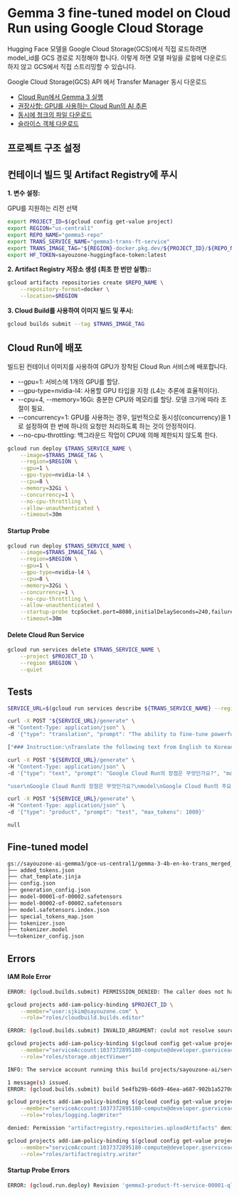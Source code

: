 # Gemma 3 fine-tuned model on Cloud Run using Google Cloud Storage

Hugging Face 모델을 Google Cloud Storage(GCS)에서 직접 로드하려면 model_id를 GCS 경로로 지정해야 합니다. 이렇게 하면 모델 파일을 로컬에 다운로드하지 않고 GCS에서 직접 스트리밍할 수 있습니다.

Google Cloud Storage(GCS) API 에서 Transfer Manager 동시 다운로드

- [Cloud Run에서 Gemma 3 실행](https://cloud.google.com/run/docs/run-gemma-on-cloud-run?hl=ko)
- [권장사항: GPU를 사용하는 Cloud Run의 AI 추론](https://cloud.google.com/run/docs/configuring/services/gpu-best-practices?hl=ko)
- [동시에 청크의 파일 다운로드](https://cloud.google.com/storage/docs/samples/storage-transfer-manager-download-chunks-concurrently?hl=ko)
- [슬라이스 객체 다운로드](https://cloud.google.com/storage/docs/sliced-object-downloads?hl=ko)

## 프로젝트 구조 설정

## 컨테이너 빌드 및 Artifact Registry에 푸시

**1. 변수 설정:**

GPU를 지원하는 리전 선택

```bash
export PROJECT_ID=$(gcloud config get-value project)
export REGION="us-central1"
export REPO_NAME="gemma3-repo"
export TRANS_SERVICE_NAME="gemma3-trans-ft-service"
export TRANS_IMAGE_TAG="${REGION}-docker.pkg.dev/${PROJECT_ID}/${REPO_NAME}/${TRANS_SERVICE_NAME}:latest"
export HF_TOKEN=sayouzone-huggingface-token:latest
```

**2. Artifact Registry 저장소 생성 (최초 한 번만 실행)::**

```bash
gcloud artifacts repositories create $REPO_NAME \
    --repository-format=docker \
    --location=$REGION
```

**3. Cloud Build를 사용하여 이미지 빌드 및 푸시:**

```bash
gcloud builds submit --tag $TRANS_IMAGE_TAG
```

## Cloud Run에 배포

빌드된 컨테이너 이미지를 사용하여 GPU가 장착된 Cloud Run 서비스에 배포합니다.

- --gpu=1: 서비스에 1개의 GPU를 할당.
- --gpu-type=nvidia-l4: 사용할 GPU 타입을 지정 (L4는 추론에 효율적이다).
- --cpu=4, --memory=16Gi: 충분한 CPU와 메모리를 할당. 모델 크기에 따라 조절이 필요.
- --concurrency=1: GPU를 사용하는 경우, 일반적으로 동시성(concurrency)을 1로 설정하여 한 번에 하나의 요청만 처리하도록 하는 것이 안정적이다.
- --no-cpu-throttling: 백그라운드 작업이 CPU에 의해 제한되지 않도록 한다.

```bash
gcloud run deploy $TRANS_SERVICE_NAME \
    --image=$TRANS_IMAGE_TAG \
    --region=$REGION \
    --gpu=1 \
    --gpu-type=nvidia-l4 \
    --cpu=8 \
    --memory=32Gi \
    --concurrency=1 \
    --no-cpu-throttling \
    --allow-unauthenticated \
    --timeout=30m
```

#### Startup Probe

```bash
gcloud run deploy $TRANS_SERVICE_NAME \
    --image=$TRANS_IMAGE_TAG \
    --region=$REGION \
    --gpu=1 \
    --gpu-type=nvidia-l4 \
    --cpu=8 \
    --memory=32Gi \
    --concurrency=1 \
    --no-cpu-throttling \
    --allow-unauthenticated \
    --startup-probe tcpSocket.port=8080,initialDelaySeconds=240,failureThreshold=5,timeoutSeconds=240,periodSeconds=240 \
    --timeout=30m
```

#### Delete Cloud Run Service

```bash
gcloud run services delete $TRANS_SERVICE_NAME \
    --project $PROJECT_ID \
    --region $REGION \
    --quiet
```

## Tests

```bash
SERVICE_URL=$(gcloud run services describe ${TRANS_SERVICE_NAME} --region ${REGION} --format 'value(status.url)')
```

```bash
curl -X POST "${SERVICE_URL}/generate" \
-H "Content-Type: application/json" \
-d '{"type": "translation", "prompt": "The ability to fine-tune powerful language models on consumer hardware is a significant breakthrough for the AI community.", "max_tokens": 1500}'

["### Instruction:\nTranslate the following text from English to Korean.\n\n### Input:\nThe ability to fine-tune powerful language models on consumer hardware is a significant breakthrough for the AI community.\n \n","\n이러한 소비자용 하드웨어에서 강력한 언어 모델을 조정할 수 있게 된 것은 AI 커뮤니티에 획기적인 발전입니다.\n","\n이러한 소비자용 하드웨어에서 강력한 언어 모델을 조정할 수 있게 된 것은 AI 커뮤니티에 획기적인 발전입니다.\n","\n이러한 소비자용 하드웨어에서 강력한 언어 모델을 조정할 수 있게 된 것은 AI 커뮤니티에 획기적인 발전입니다.\n","\n이러한 소비자용 하드웨어에서 강력한 언어 모델을 조정할 수 있게 된 것은 AI 커뮤니티에 획기적인 발전입니다.\n","\n이러한 소비자용 하드웨어에서 강력한 언어 모델을 조정할 수 있게 된 것은 AI 커뮤니티에 획기적인 발전입니다.\n","\n이러한 소비자용 하드웨어에서 강력한 언어 모델을 조정할 수 있게 된 것은 AI 커뮤니티에 획기적인 발전입니다.\n","\n이러한 소비자용 하드웨어에서 강력한 언어 모델을 조정할 수 있게 된 것은 AI 커뮤니티에 획기적인 발전입니다.\n","\n이러한 소비자용 하드웨어에서 강력한 언어 모델을 조정할 수 있게 된 것은 AI 커뮤니티에 획기적인 발전입니다.\n","\n이러한 소비자용 하드웨어에서 강력한 언어 모델을 조정할 수 있게 된 것은 AI 커뮤니티에 획기적인 발전입니다.\n","\n이러한 소비자용 하드웨어에서 강력한 언어 모델을"]
```

```bash
curl -X POST "${SERVICE_URL}/generate" \
-H "Content-Type: application/json" \
-d '{"type": "text", "prompt": "Google Cloud Run의 장점은 무엇인가요?", "max_tokens": 1024}'

"user\nGoogle Cloud Run의 장점은 무엇인가요?\nmodel\nGoogle Cloud Run의 주요 장점은 다음과 같습니다.\n\n*   **코드를 코드로 실행:** Cloud Run은 서버를 직접 관리할 필요가 없으므로 개발자는 코드에 집중하고 코드를 실행하는 데 시간을 낭비할 필요가 없습니다.\n*   **자동 스케일링:** Cloud Run은 트래픽에 따라 자동으로 확장되므로 개발자는 트래픽 변동에 대비하여 인프라를 관리할 필요가 없습니다.\n*   **자동 업데이트:** Cloud Run은 코드를 수동으로 업데이트할 필요가 없으므로 개발자는 코드 업데이트에 집중하고 업데이트 시간을 낭비할 필요가 없습니다.\n*   **유연한 배포:** Cloud Run은 컨테이너 이미지를 사용하여 배포할 수 있으므로 개발자는 기존 인프라와 호환되는 컨테이너를 사용하여 배포할 수 있습니다.\n*   **비용 효율적:** Cloud Run은 사용한 리소스에 대해서만 비용을 지불하므로 개발자는 불필요한 리소스를 비용에 추가할 필요가 없습니다.\n\n전반적으로 Google Cloud Run은 클라우드 네이티브 애플리케이션을 신속하고 효율적으로 배포하고 실행하는 데 이상적인 선택입니다. 이를 통해 개발자는 애플리케이션 개발에 집중하고 운영 관리에 대한 시간을 절약할 수 있습니다."
```

```bash
curl -X POST "${SERVICE_URL}/generate" \
-H "Content-Type: application/json" \
-d '{"type": "product", "prompt": "test", "max_tokens": 1000}'

null
```

## Fine-tuned model


```bash
gs://sayouzone-ai-gemma3/gce-us-central1/gemma-3-4b-en-ko-trans_merged_model
├── added_tokens.json
├── chat_template.jinja
├── config.json
├── generation_config.json
├── model-00001-of-00002.safetensors
├── model-00002-of-00002.safetensors
├── model.safetensors.index.json
├── special_tokens_map.json
├── tokenizer.json
├── tokenizer.model
└──tokenizer_config.json
```

## Errors

#### IAM Role Error

```bash
ERROR: (gcloud.builds.submit) PERMISSION_DENIED: The caller does not have permission. This command is authenticated as sjkim@sayouzone.com which is the active account specified by the [core/account] property
```

```bash
gcloud projects add-iam-policy-binding $PROJECT_ID \
    --member="user:sjkim@sayouzone.com" \
    --role="roles/cloudbuild.builds.editor"
```

```bash
ERROR: (gcloud.builds.submit) INVALID_ARGUMENT: could not resolve source: googleapi: Error 403: 1037372895180-compute@developer.gserviceaccount.com does not have storage.objects.get access to the Google Cloud Storage object. Permission 'storage.objects.get' denied on resource (or it may not exist)., forbidden
```

```bash
gcloud projects add-iam-policy-binding $(gcloud config get-value project) \
    --member="serviceAccount:1037372895180-compute@developer.gserviceaccount.com" \
    --role="roles/storage.objectViewer"
```

```bash
INFO: The service account running this build projects/sayouzone-ai/serviceAccounts/1037372895180-compute@developer.gserviceaccount.com does not have permission to write logs to Cloud Logging. To fix this, grant the Logs Writer (roles/logging.logWriter) role to the service account.

1 message(s) issued.
ERROR: (gcloud.builds.submit) build 5e4fb29b-66d9-46ea-a687-902b1a5270df completed with status "FAILURE"
```

```bash
gcloud projects add-iam-policy-binding $(gcloud config get-value project) \
    --member="serviceAccount:1037372895180-compute@developer.gserviceaccount.com" \
    --role="roles/logging.logWriter"
```

```bash
denied: Permission "artifactregistry.repositories.uploadArtifacts" denied on resource "projects/sayouzone-ai/locations/us-central1/repositories/gemma3-repo" (or it may not exist)
```

```bash
gcloud projects add-iam-policy-binding $(gcloud config get-value project) \
    --member="serviceAccount:1037372895180-compute@developer.gserviceaccount.com" \
    --role="roles/artifactregistry.writer"
```

#### Startup Probe Errors

```bash
ERROR: (gcloud.run.deploy) Revision 'gemma3-product-ft-service-00001-qls' is not ready and cannot serve traffic. Container failed to become healthy. Startup probes timed out after 4m (1 attempts with a timeout of 4m each). There was an initial delay of 0s. If this happens frequently, consider adjusting the probe settings.
```
